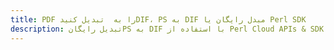 ---title: PDF را به  تبدیل کنیدDIF، PS به DIF مبدل رایگان یا Perl SDKdescription: تبدیل رایگانPS به DIF با استفاده از Perl Cloud APIs & SDK همچنین اسناد PDF را در Cloud ایجاد، ویرایش و رندر کنید.---